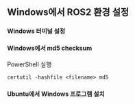 ## Windows에서 ROS2 환경 설정

#### Windows 터미널 설정

#### Windows에서 md5 checksum
PowerShell 실행
```ps
certutil -hashfile <filename> md5
```

#### Ubuntu에서 Windows 프로그램 설치